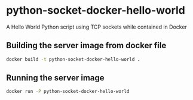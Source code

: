 # python-socket-docker-hello-world
A Hello World Python script using TCP sockets while contained in Docker

## Building the server image from docker file
```bash
docker build -t python-socket-docker-hello-world .
```

## Running the server image
```bash
docker run -P python-socket-docker-hello-world
```